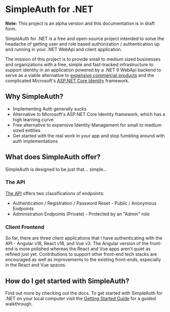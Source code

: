 # SimpleAuth for .NET

**Note:** This project is an alpha version and this documentation is in draft form.

SimpleAuth for .NET is a free and open-source project intended to solve the headache of getting user and role based authorization / authentication up and running in your .NET WebApi and client application.

The mission of this project is to provide small to medium sized businesses and organizations with a free, simple and fast-tracked infrastructure to support identity in an application powered by a .NET 9 WebApi backend to serve as a viable alternative to [expensive commercial products](./documentation/background.md#other-commercial-providers) and the complicated Microsoft's [ASP.NET Core Identity](https://learn.microsoft.com/en-us/aspnet/core/security/authentication/identity) framework.

## Why SimpleAuth?

- Implementing Auth generally sucks
- Alternative to Microsoft's ASP.NET Core Identity framework, which has a high learning curve
- Free alternative to expensive Identity Management for small to medium sized entities
- Get started with the real work in your app and stop fumbling around with auth implementations

## What does SimpleAuth offer?

SimpleAuth is designed to be just that... simple...

### The API

[The API](./documentation/api.md) offers two classifications of endpoints:

- Authentication / Registration / Password Reset - Public / Anonymous Endpoints
- Administration Endpoints (Private) - Protected by an "Admin" role

### Client Frontend

So far, there are three client applications that I have authenticating with the API - Angular v18, React v18, and Vue v3. The Angular version of the front-end is more polished whereas the React and Vue apps aren't quiet as refined just yet. Contributions to support other front-end tech stacks are encouraged as well as improvements to the existing front-ends, especially in the React and Vue spaces.

## How do I get started with SimpleAuth?

Find out more by checking out the docs. To get started with SimpleAuth for .NET on your local computer visit the  [Getting Started Guide](./documentation/index.md) for a guided walkthrough.
